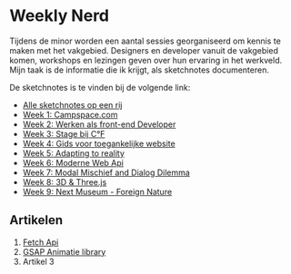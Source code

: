 # Weekly Nerd 

Tijdens de minor worden een aantal sessies georganiseerd om kennis te maken met het vakgebied. Designers en developer vanuit de vakgebied komen, workshops en lezingen geven over hun ervaring in het werkveld. Mijn taak is de informatie die ik krijgt, als sketchnotes documenteren. 

De sketchnotes is te vinden bij de volgende link:
- [Alle sketchnotes op een rij](https://keisha-work.notion.site/Weekly-Nerd-23a90126c8d4411f8483db60af00b56f)
- [Week 1: Campspace.com](https://keisha-work.notion.site/Week-1-Campspace-com-0f011e05c41543909dc0912cb8ae8c0a)
- [Week 2: Werken als front-end Developer](https://keisha-work.notion.site/Week-2-Werken-als-front-end-developer-3d9996acbed94a35917ac83c0f3f9f49)
- [Week 3: Stage bij C°F](https://keisha-work.notion.site/Week-3-Stage-bij-C-F-83e12aa22fdb443b87451d015a6f12e5)
- [Week 4: Gids voor toegankelijke website](https://keisha-work.notion.site/Week-4-Gids-voor-toegankelijke-website-1c92afc7be174c4cbf77f29f6f9fe495)
- [Week 5: Adapting to reality](https://keisha-work.notion.site/Week-5-Adapting-to-reality-5809a0e536c9462484c23bae574bc2a7)
- [Week 6: Moderne Web Api](https://keisha-work.notion.site/Week-6-Moderne-web-API-a6bec5c8939b4003bc111d4d16321cdd)
- [Week 7: Modal Mischief and Dialog Dilemma ](https://keisha-work.notion.site/Week-7-Modal-Mischief-en-Dialog-dilemma-98424957e9cc48f9bc86e01bc9d9c111)
- [Week 8: 3D  & Three.js](https://keisha-work.notion.site/Week-8-3D-Three-js-f147fb62b1f84b0f8c5b946873a21daf)
- [Week 9: Next Museum - Foreign Nature](https://keisha-work.notion.site/Week-9-Next-museum-Foreign-Nature-e5c87ca2293c4080b89e3e9256861309)
## Artikelen
1. [Fetch Api]()
2. [GSAP Animatie library]()
3. Artikel 3
